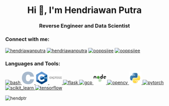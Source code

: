 <h1 align="center">Hi 👋, I'm Hendriawan Putra</h1>
<h3 align="center">Reverse Engineer and Data Scientist</h3>

<h3 align="left">Connect with me:</h3>
<p align="left">
<a href="https://linkedin.com/in/hendriawanputra" target="blank"><img align="center" src="https://cdn.jsdelivr.net/npm/simple-icons@3.0.1/icons/linkedin.svg" alt="hendriawanputra" height="30" width="40" /></a>
<a href="https://kaggle.com/hendriawanputra" target="blank"><img align="center" src="https://cdn.jsdelivr.net/npm/simple-icons@3.0.1/icons/kaggle.svg" alt="hendriawanputra" height="30" width="40" /></a>
<a href="https://www.hackerrank.com/ooppsiiee" target="blank"><img align="center" src="https://cdn.jsdelivr.net/npm/simple-icons@3.0.1/icons/hackerrank.svg" alt="ooppsiiee" height="30" width="40" /></a>
<a href="https://www.leetcode.com/ooppsiiee" target="blank"><img align="center" src="https://cdn.jsdelivr.net/npm/simple-icons@3.0.1/icons/leetcode.svg" alt="ooppsiiee" height="30" width="40" /></a>
</p>

<h3 align="left">Languages and Tools:</h3>
<p align="left"> <a href="https://www.gnu.org/software/bash/" target="_blank"> <img src="https://www.vectorlogo.zone/logos/gnu_bash/gnu_bash-icon.svg" alt="bash" width="40" height="40"/> </a> <a href="https://www.cprogramming.com/" target="_blank"> <img src="https://raw.githubusercontent.com/devicons/devicon/master/icons/c/c-original.svg" alt="c" width="40" height="40"/> </a> <a href="https://www.w3schools.com/cpp/" target="_blank"> <img src="https://raw.githubusercontent.com/devicons/devicon/master/icons/cplusplus/cplusplus-original.svg" alt="cplusplus" width="40" height="40"/> </a> <a href="https://expressjs.com" target="_blank"> <img src="https://raw.githubusercontent.com/devicons/devicon/master/icons/express/express-original-wordmark.svg" alt="express" width="40" height="40"/> </a> <a href="https://flask.palletsprojects.com/" target="_blank"> <img src="https://www.vectorlogo.zone/logos/pocoo_flask/pocoo_flask-icon.svg" alt="flask" width="40" height="40"/> </a> <a href="https://cloud.google.com" target="_blank"> <img src="https://www.vectorlogo.zone/logos/google_cloud/google_cloud-icon.svg" alt="gcp" width="40" height="40"/> </a> <a href="https://nodejs.org" target="_blank"> <img src="https://raw.githubusercontent.com/devicons/devicon/master/icons/nodejs/nodejs-original-wordmark.svg" alt="nodejs" width="40" height="40"/> </a> <a href="https://opencv.org/" target="_blank"> <img src="https://www.vectorlogo.zone/logos/opencv/opencv-icon.svg" alt="opencv" width="40" height="40"/> </a> <a href="https://www.python.org" target="_blank"> <img src="https://raw.githubusercontent.com/devicons/devicon/master/icons/python/python-original.svg" alt="python" width="40" height="40"/> </a> <a href="https://pytorch.org/" target="_blank"> <img src="https://www.vectorlogo.zone/logos/pytorch/pytorch-icon.svg" alt="pytorch" width="40" height="40"/> </a> <a href="https://scikit-learn.org/" target="_blank"> <img src="https://upload.wikimedia.org/wikipedia/commons/0/05/Scikit_learn_logo_small.svg" alt="scikit_learn" width="40" height="40"/> </a> <a href="https://www.tensorflow.org" target="_blank"> <img src="https://www.vectorlogo.zone/logos/tensorflow/tensorflow-icon.svg" alt="tensorflow" width="40" height="40"/> </a> </p>

<p><img align="center" src="https://github-readme-stats.vercel.app/api/top-langs?username=hendptr&show_icons=true&locale=en&layout=compact" alt="hendptr" /></p>
